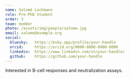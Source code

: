```yaml
---
name: Salomé Lochmann
role: Pre-PhD Student
order: 3
team: member
photo: /assets/img/people/salome.jpg
email: salome@example.org
social:
  bluesky:   https://bsky.app/profile/your-handle
  orcid:     https://orcid.org/0000-0000-0000-0000
  linkedin:  https://www.linkedin.com/in/your-handle/
  github:    https://github.com/your-handle
---
```

Interested in B-cell responses and neutralization assays.
